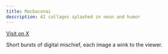 ```yaml
---
title: Macbaconai
description: AI collages splashed in neon and humor
---
```

[Visit on X](https://x.com/Macbaconai)

Short bursts of digital mischief, each image a wink to the viewer.
